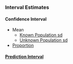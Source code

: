 ### Interval Estimates
#### Confidence Interval
- Mean
  - [Known Population sd](../[SC]-Descriptive-Analytics/[SC]-Sampling-and-Estimation/[M]-Confidence-Interval_Mean_Known-Population-sd.md)
  - [Unknown Population sd](../[SC]-Descriptive-Analytics/[SC]-Sampling-and-Estimation/[M]-Confidence-Interval_Mean_Unknown-Population-sd.md)
- [Proportion](../[SC]-Descriptive-Analytics/[SC]-Sampling-and-Estimation/[M]-Confidence-Interval_Proportion.md)
#### [Prediction Interval](../[SC]-Descriptive-Analytics/[SC]-Sampling-and-Estimation/[M]-Prediction-Interval.md)
